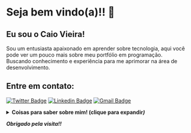
# Seja bem vindo(a)!! 👋

## Eu sou o Caio Vieira!
 
Sou um entusiasta apaixonado em aprender sobre tecnologia, aqui você pode ver um pouco mais sobre meu portfólio em programação.<br>
Buscando conhecimento e experiência para me aprimorar na área de desenvolvimento.

## Entre em contato:

[![Twitter Badge](https://img.shields.io/badge/-Twitter-1a91da?style=flat-square&labelColor=1a91da&logo=twitter&logoColor=white&link=https://twitter.com/caiov16)](https://twitter.com/caiov16)
[![Linkedin Badge](https://img.shields.io/badge/-LinkedIn-blue?style=flat-square&logo=Linkedin&logoColor=white&link=https://www.linkedin.com/in/caio-vinicius-vieira-1301/)](https://www.linkedin.com/in/caio-vinicius-vieira-1301/)
[![Gmail Badge](https://img.shields.io/badge/-Gmail-c14438?style=flat-square&logo=Gmail&logoColor=white&link=mailto:seu_email)](mailto:caio.vieira1910@gmail.com)

<details>
 <summary> <b> Coisas para saber sobre mim! <!b> (clique para expandir<i/>) </summary>
  
  ![Caio Vieira GitHub stats](https://github-readme-stats.vercel.app/api?username=Caio-Vieira&show_icons=true&theme=chartreuse-dark)
  
  ![Top Langs](https://github-readme-stats.vercel.app/api/top-langs/?username=Caio-Vieira&layout=compact&theme=chartreuse-dark)
  <br>
  
  </details>

Obrigado pela visita!!

<!--
